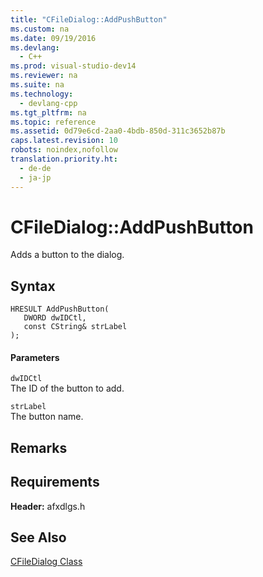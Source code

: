 ```yaml
---
title: "CFileDialog::AddPushButton"
ms.custom: na
ms.date: 09/19/2016
ms.devlang: 
  - C++
ms.prod: visual-studio-dev14
ms.reviewer: na
ms.suite: na
ms.technology: 
  - devlang-cpp
ms.tgt_pltfrm: na
ms.topic: reference
ms.assetid: 0d79e6cd-2aa0-4bdb-850d-311c3652b87b
caps.latest.revision: 10
robots: noindex,nofollow
translation.priority.ht: 
  - de-de
  - ja-jp
---
```

# CFileDialog::AddPushButton
Adds a button to the dialog.  
  
## Syntax  
  
```  
HRESULT AddPushButton(  
   DWORD dwIDCtl,  
   const CString& strLabel  
);  
```  
  
#### Parameters  
 `dwIDCtl`  
 The ID of the button to add.  
  
 `strLabel`  
 The button name.  
  
## Remarks  
  
## Requirements  
 **Header:** afxdlgs.h  
  
## See Also  
 [CFileDialog Class](../vs140/CFileDialog-Class.md)